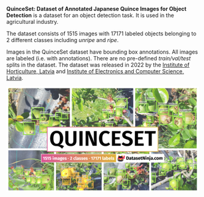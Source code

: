 **QuinceSet: Dataset of Annotated Japanese Quince Images for Object Detection** is a dataset for an object detection task. It is used in the agricultural industry. 



The dataset consists of 1515 images with 17171 labeled objects belonging to 2 different classes including *unripe* and *ripe*.

Images in the QuinceSet dataset have bounding box annotations. All images are labeled (i.e. with annotations). There are no pre-defined <i>train/val/test</i> splits in the dataset. The dataset was released in 2022 by the [Institute of Horticulture, Latvia](https://www.lbtu.lv/en/institute-of-horticulture-0) and [Institute of Electronics and Computer Science, Latvia](https://www.edi.lv/en/).

<img src="https://github.com/dataset-ninja/quince-set/raw/main/visualizations/poster.png">
